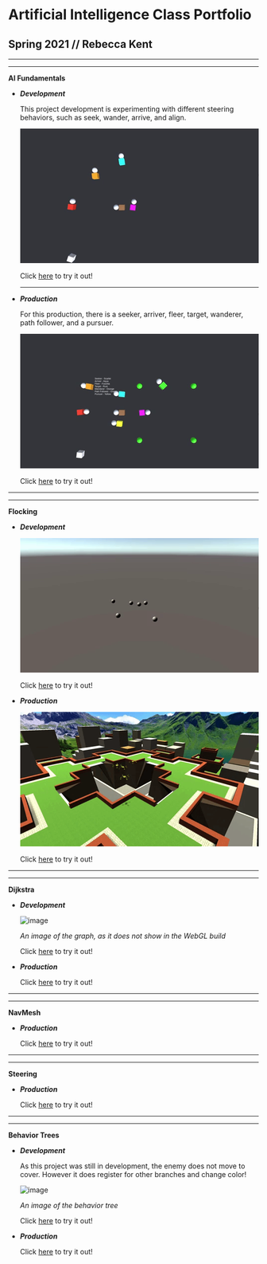 # Artificial Intelligence Class Portfolio
## Spring 2021 // Rebecca Kent

-----------------------------------------------------------------------------------------------

-----------------------------------------------------------------------------------------------

**AI Fundamentals**

- **_Development_**

  This project development is experimenting with different steering behaviors, such as seek, wander, arrive, and align.

  ![gif](https://github.com/FracturedDiamond/AI_Portfolio/blob/main/PNGs/Fundamentals_Dev.gif?raw=true)

  Click [here](https://fractureddiamond.github.io/AI_Fundamentals/) to try it out!

  ---------------------------------------------------------------------------------------------
  
- **_Production_**

  For this production, there is a seeker, arriver, fleer, target, wanderer, path follower, and a pursuer.

  ![gif](https://github.com/FracturedDiamond/AI_Portfolio/blob/main/PNGs/Fundamentals_Pro.gif?raw=true)

  Click [here](https://fractureddiamond.github.io/AI_Fundamentals_Production/) to try it out!
  
-----------------------------------------------------------------------------------------------

-----------------------------------------------------------------------------------------------

**Flocking**

- **_Development_**

  ![gif](https://github.com/FracturedDiamond/AI_Portfolio/blob/main/PNGs/Flocking_Dev.gif?raw=true)

  Click [here](https://fractureddiamond.github.io/AI_Flocking_Development/) to try it out!
  
- **_Production_**

  ![gif](https://github.com/FracturedDiamond/AI_Portfolio/blob/main/PNGs/Flocking_Pro.gif?raw=true)

  Click [here](https://fractureddiamond.github.io/AI_Flocking_Production/) to try it out!
  
-----------------------------------------------------------------------------------------------

-----------------------------------------------------------------------------------------------

**Dijkstra**

- **_Development_**
  
  ![image](https://user-images.githubusercontent.com/49692399/117160420-f1890600-ad75-11eb-8f8d-f84b3d72b83c.png)
  
  _An image of the graph, as it does not show in the WebGL build_
  
  Click [here](https://fractureddiamond.github.io/Dijkstra_Development/) to try it out!
  
- **_Production_**

  Click [here](https://fractureddiamond.github.io/Dijkstra_Production/) to try it out!
  
-----------------------------------------------------------------------------------------------

-----------------------------------------------------------------------------------------------

**NavMesh**
  
- **_Production_**

  Click [here](https://fractureddiamond.github.io/NavMesh_Production/) to try it out!
  
-----------------------------------------------------------------------------------------------

-----------------------------------------------------------------------------------------------

**Steering**

- **_Production_**

  Click [here](https://fractureddiamond.github.io/AI_Steering_Production/) to try it out!
  
-----------------------------------------------------------------------------------------------

-----------------------------------------------------------------------------------------------

**Behavior Trees**

- **_Development_**
  
  As this project was still in development, the enemy does not move to cover. However it does register
  for other branches and change color!
  
  ![image](https://user-images.githubusercontent.com/49692399/117162634-cc959280-ad77-11eb-8e28-6c6393a801bf.png)
  
  _An image of the behavior tree_
  
  Click [here](https://fractureddiamond.github.io/AI_BehaviorTrees_Development/) to try it out!
  
- **_Production_**

  Click [here](https://fractureddiamond.github.io/AI_BehaviorTrees_Production_V02/) to try it out!
  
  
